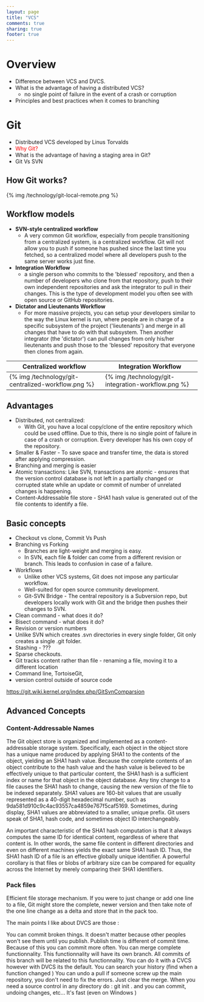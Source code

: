 ```yaml
---
layout: page
title: "VCS"
comments: true
sharing: true
footer: true
---
```


# Overview

* Difference between VCS and DVCS. 
* What is the advantage of having a distributed VCS?
  * no single point of failure in the event of a crash or corruption
* Principles and best practices when it comes to branching


# Git

* Distributed VCS developed by Linus Torvalds
* <span style="color:red">Why Git?</span>
* What is the advantage of having a staging area in Git?
* Git Vs SVN

## How Git works?

{% img /technology/git-local-remote.png %}

## Workflow models

* **SVN-style centralized workflow** 
  * A very common Git workflow, especially from people transitioning from a centralized system, is a centralized workflow. Git will not allow you to push if someone has pushed since the last time you fetched, so a centralized model where all developers push to the same server works just fine.
* **Integration Workflow**
  * a single person who commits to the 'blessed' repository, and then a number of developers who clone from that repository, push to their own independent repositories and ask the integrator to pull in their changes. This is the type of development model you often see with open source or GitHub repositories.
* **Dictator and Lieutenants Workflow**
  * For more massive projects, you can setup your developers similar to the way the Linux kernel is run, where people are in charge of a specific subsystem of the project ('lieutenants') and merge in all changes that have to do with that subsystem. Then another integrator (the 'dictator') can pull changes from only his/her lieutenants and push those to the 'blessed' repository that everyone then clones from again.


| Centralized workflow | Integration Workflow |
| -------------------- | -------------------- |
| {% img /technology/git-centralized-workflow.png %} | {% img /technology/git-integration-workflow.png %} |

## Advantages

* Distributed, not centralized: 
  * With Git, you have a local copy/clone of the entire repository which could be used offline. Due to this, there is no single point of failure in case of a crash or corruption. Every developer has his own copy of the repository. 
* Smaller & Faster - To save space and transfer time, the data is stored after applying compression.
* Branching and merging is easier
* Atomic transactions: Like SVN, transactions are atomic - ensures that the version control database is not left in a partially changed or corrupted state while an update or commit of number of unrelated changes is happening.
* Content-Addressable file store - SHA1 hash value is generated out of the file contents to identify a file.

## Basic concepts

* Checkout vs clone, Commit Vs Push
* Branching vs Forking
  * Branches are light-weight and merging is easy.
  * In SVN, each file & folder can come from a different revision or branch. This leads to confusion in case of a failure.
* Workflows
  * Unlike other VCS systems, Git does not impose any particular workflow.
  * Well-suited for open source community development. 
  * Git-SVN Bridge - The central repository is a Subversion repo, but developers locally work with Git and the bridge then pushes their changes to SVN.
* Clean command - what does it do?
* Bisect command - what does it do?
* Revision or version numbers
* Unlike SVN which creates .svn directories in every single folder, Git only creates a single .git folder.
* Stashing - ???
* Sparse checkouts.
* Git tracks content rather than file - renaming a file, moving it to a different location
* Command line, TortoiseGit, 
* version control outside of source code


https://git.wiki.kernel.org/index.php/GitSvnComparsion

## Advanced Concepts

### Content-Addressable Names

The Git object store is organized and implemented as a content-addressable storage system. Specifically, each object in the object store has a unique name produced by applying SHA1 to the contents of the object, yielding an SHA1 hash value. Because the complete contents of an object contribute to the hash value and the hash value is believed to be effectively unique to that particular content, the SHA1 hash is a sufficient index or name for that object in the object database. Any tiny change to a file causes the SHA1 hash to change, causing the new version of the file to be indexed separately. SHA1 values are 160-bit values that are usually represented as a 40-digit hexadecimal number, such as 9da581d910c9c4ac93557ca4859e767f5caf5169. Sometimes, during display, SHA1 values are abbreviated to a smaller, unique prefix. Git users speak of SHA1, hash code, and sometimes object ID interchangeably.

An important characteristic of the SHA1 hash computation is that it always computes the same ID for identical content, regardless of where that content is. In other words, the same file content in different directories and even on different machines yields the exact same SHA1 hash ID. Thus, the SHA1 hash ID of a file is an effective globally unique identifier. A powerful corollary is that files or blobs of arbitrary size can be compared for equality across the Internet by merely comparing their SHA1 identifiers.

### Pack files

Efficient file storage mechanism. If you were to just change or add one line to a file, Git might store the complete, newer version and then take note of the one line change as a delta and store that in the pack too.

The main points I like about DVCS are those :

You can commit broken things. It doesn't matter because other peoples won't see them until you publish. Publish time is different of commit time.
Because of this you can commit more often.
You can merge complete functionnality. This functionnality will have its own branch. All commits of this branch will be related to this functionnality. You can do it with a CVCS however with DVCS its the default.
You can search your history (find when a function changed )
You can undo a pull if someone screw up the main repository, you don't need to fix the errors. Just clear the merge.
When you need a source control in any directory do : git init . and you can commit, undoing changes, etc...
It's fast (even on Windows )